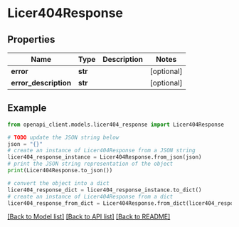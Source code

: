 # Licer404Response


## Properties

Name | Type | Description | Notes
------------ | ------------- | ------------- | -------------
**error** | **str** |  | [optional] 
**error_description** | **str** |  | [optional] 

## Example

```python
from openapi_client.models.licer404_response import Licer404Response

# TODO update the JSON string below
json = "{}"
# create an instance of Licer404Response from a JSON string
licer404_response_instance = Licer404Response.from_json(json)
# print the JSON string representation of the object
print(Licer404Response.to_json())

# convert the object into a dict
licer404_response_dict = licer404_response_instance.to_dict()
# create an instance of Licer404Response from a dict
licer404_response_from_dict = Licer404Response.from_dict(licer404_response_dict)
```
[[Back to Model list]](../README.md#documentation-for-models) [[Back to API list]](../README.md#documentation-for-api-endpoints) [[Back to README]](../README.md)


